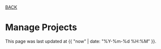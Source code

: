 [BACK](../)

# Manage Projects
This page was last updated at {{ "now" | date: "%Y-%m-%d %H:%M" }}.
<br>

